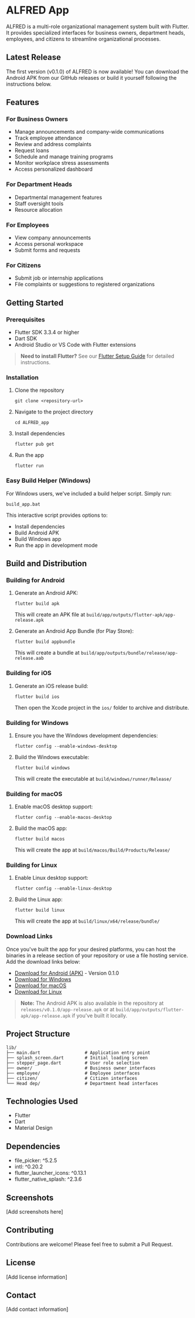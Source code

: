 # ALFRED App

ALFRED is a multi-role organizational management system built with Flutter. It provides specialized interfaces for business owners, department heads, employees, and citizens to streamline organizational processes.

## Latest Release

The first version (v0.1.0) of ALFRED is now available! You can download the Android APK from our GitHub releases or build it yourself following the instructions below.

## Features

### For Business Owners

- Manage announcements and company-wide communications
- Track employee attendance
- Review and address complaints
- Request loans
- Schedule and manage training programs
- Monitor workplace stress assessments
- Access personalized dashboard

### For Department Heads

- Departmental management features
- Staff oversight tools
- Resource allocation

### For Employees

- View company announcements
- Access personal workspace
- Submit forms and requests

### For Citizens

- Submit job or internship applications
- File complaints or suggestions to registered organizations

## Getting Started

### Prerequisites

- Flutter SDK 3.3.4 or higher
- Dart SDK
- Android Studio or VS Code with Flutter extensions

> **Need to install Flutter?** See our [Flutter Setup Guide](FLUTTER_SETUP.md) for detailed instructions.

### Installation

1. Clone the repository

   ```
   git clone <repository-url>
   ```

2. Navigate to the project directory

   ```
   cd ALFRED_app
   ```

3. Install dependencies

   ```
   flutter pub get
   ```

4. Run the app

   ```
   flutter run
   ```

### Easy Build Helper (Windows)

For Windows users, we've included a build helper script. Simply run:

```
build_app.bat
```

This interactive script provides options to:

- Install dependencies
- Build Android APK
- Build Windows app
- Run the app in development mode

## Build and Distribution

### Building for Android

1. Generate an Android APK:

   ```
   flutter build apk
   ```

   This will create an APK file at `build/app/outputs/flutter-apk/app-release.apk`

2. Generate an Android App Bundle (for Play Store):

   ```
   flutter build appbundle
   ```

   This will create a bundle at `build/app/outputs/bundle/release/app-release.aab`

### Building for iOS

1. Generate an iOS release build:

   ```
   flutter build ios
   ```

   Then open the Xcode project in the `ios/` folder to archive and distribute.

### Building for Windows

1. Ensure you have the Windows development dependencies:

   ```
   flutter config --enable-windows-desktop
   ```

2. Build the Windows executable:

   ```
   flutter build windows
   ```

   This will create the executable at `build/windows/runner/Release/`

### Building for macOS

1. Enable macOS desktop support:

   ```
   flutter config --enable-macos-desktop
   ```

2. Build the macOS app:

   ```
   flutter build macos
   ```

   This will create the app at `build/macos/Build/Products/Release/`

### Building for Linux

1. Enable Linux desktop support:

   ```
   flutter config --enable-linux-desktop
   ```

2. Build the Linux app:

   ```
   flutter build linux
   ```

   This will create the app at `build/linux/x64/release/bundle/`

### Download Links

Once you've built the app for your desired platforms, you can host the binaries in a release section of your repository or use a file hosting service. Add the download links below:

- [Download for Android (APK)](https://github.com/habibFRH/ALFRED_app/releases/download/v0.1.0/app-release.apk) - Version 0.1.0
- [Download for Windows](link-to-hosted-windows-exe)
- [Download for macOS](link-to-hosted-macos-app)
- [Download for Linux](link-to-hosted-linux-app)

> **Note:** The Android APK is also available in the repository at `releases/v0.1.0/app-release.apk` or at `build/app/outputs/flutter-apk/app-release.apk` if you've built it locally.

## Project Structure

```
lib/
├── main.dart                 # Application entry point
├── splash_screen.dart        # Initial loading screen
├── stepper_page.dart         # User role selection
├── owner/                    # Business owner interfaces
├── employee/                 # Employee interfaces
├── citizen/                  # Citizen interfaces
└── Head dep/                 # Department head interfaces
```

## Technologies Used

- Flutter
- Dart
- Material Design

## Dependencies

- file_picker: ^5.2.5
- intl: ^0.20.2
- flutter_launcher_icons: ^0.13.1
- flutter_native_splash: ^2.3.6

## Screenshots

[Add screenshots here]

## Contributing

Contributions are welcome! Please feel free to submit a Pull Request.

## License

[Add license information]

## Contact

[Add contact information]

